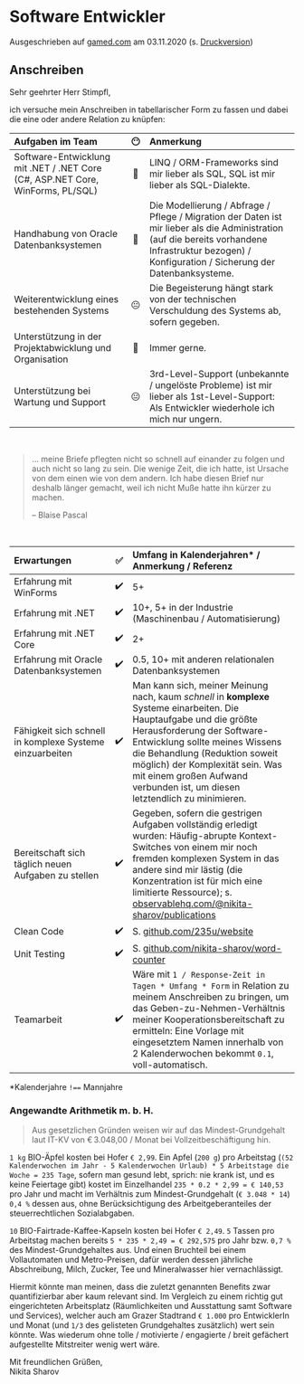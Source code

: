 # Software Entwickler

Ausgeschrieben auf [gamed.com](https://www.gamed.com/job-131-software-entwickler.php) am 03.11.2020 (s. [Druckversion](media/software-entwickler_gamed.pdf))

## Anschreiben

Sehr geehrter Herr Stimpfl,

ich versuche mein Anschreiben in tabellarischer Form zu fassen und dabei die eine oder andere Relation zu knüpfen:

|Aufgaben im Team|😶|Anmerkung|
|:--|:-:|:--|
|Software-Entwicklung mit .NET / .NET Core (C#, ASP.NET Core, WinForms, PL/SQL)|🙂|LINQ / ORM-Frameworks sind mir lieber als SQL, SQL ist mir lieber als SQL-Dialekte.|
|Handhabung von Oracle Datenbanksystemen|🙂|Die Modellierung / Abfrage / Pflege / Migration der Daten ist mir lieber als die Administration (auf die bereits vorhandene Infrastruktur bezogen) / Konfiguration / Sicherung der Datenbanksysteme.|
|Weiterentwicklung eines bestehenden Systems|😐|Die Begeisterung hängt stark von der technischen Verschuldung des Systems ab, sofern gegeben.| 
|Unterstützung in der Projektabwicklung und Organisation|🙂|Immer gerne.|
|Unterstützung bei Wartung und Support|😐|3rd-Level-Support (unbekannte / ungelöste Probleme) ist mir lieber als 1st-Level-Support: Als Entwickler wiederhole ich mich nur ungern.|

<br/>

> … meine Briefe pflegten nicht so schnell auf einander zu folgen und auch nicht so lang zu sein. Die wenige Zeit, die ich hatte, ist Ursache von dem einen wie von dem andern. Ich habe diesen Brief nur deshalb länger gemacht, weil ich nicht Muße hatte ihn kürzer zu machen.
>
> – Blaise Pascal

<br/>

|Erwartungen|✅|Umfang in Kalenderjahren* / Anmerkung / Referenz|
|:--|:-:|:--|
|Erfahrung mit WinForms|✔️|5+|
|Erfahrung mit .NET|✔️|10+, 5+ in der Industrie (Maschinenbau / Automatisierung)|
|Erfahrung mit .NET Core|✔️|2+|
|Erfahrung mit Oracle Datenbanksystemen|✔️|0.5, 10+ mit anderen relationalen Datenbanksystemen|
|Fähigkeit sich schnell in komplexe Systeme einzuarbeiten|✔️|Man kann sich, meiner Meinung nach, kaum *schnell* in **komplexe** Systeme einarbeiten. Die Hauptaufgabe und die größte Herausforderung der Software-Entwicklung sollte meines Wissens die Behandlung (Reduktion soweit möglich) der Komplexität sein. Was mit einem großen Aufwand verbunden ist, um diesen letztendlich zu minimieren.|
|Bereitschaft sich täglich neuen Aufgaben zu stellen|✔️|Gegeben, sofern die gestrigen Aufgaben vollständig erledigt wurden: Häufig-abrupte Kontext-Switches von einem mir noch fremden komplexen System in das andere sind mir lästig (die Konzentration ist für mich eine limitierte Ressource); s. [observablehq.com/@nikita-sharov/publications](https://observablehq.com/@nikita-sharov/publications)|
|Clean Code|✔️|S. [github.com/235u/website](https://github.com/235u/website)|
|Unit Testing|✔️|S. [github.com/nikita-sharov/word-counter](https://github.com/nikita-sharov/word-counter)|
|Teamarbeit|✔️|Wäre mit `1 / Response-Zeit in Tagen * Umfang * Form` in Relation zu meinem Anschreiben zu bringen, um das Geben-zu-Nehmen-Verhältnis meiner Kooperationsbereitschaft zu ermitteln: Eine Vorlage mit eingesetztem Namen innerhalb von 2 Kalenderwochen bekommt `0.1`, voll-automatisch.|

*Kalenderjahre `!==` Mannjahre

### Angewandte Arithmetik m. b. H.

> Aus gesetzlichen Gründen weisen wir auf das Mindest-Grundgehalt laut IT-KV von € 3.048,00 / Monat bei Vollzeitbeschäftigung hin.

`1 kg` BIO-Äpfel kosten bei Hofer `€ 2,99`. Ein Apfel (`200 g`) pro Arbeitstag (`(52 Kalenderwochen im Jahr - 5 Kalenderwochen Urlaub) * 5 Arbeitstage die Woche = 235 Tage`, sofern man gesund lebt, sprich: nie  krank ist, und es keine Feiertage gibt) kostet im Einzelhandel `235 * 0.2 * 2,99 = € 140,53` pro Jahr und macht im Verhältnis zum Mindest-Grundgehalt (`€ 3.048 * 14`) `0,4 %` dessen aus, ohne Berücksichtigung des Arbeitgeberanteiles der steuerrechtlichen Sozialabgaben.

`10` BIO-Fairtrade-Kaffee-Kapseln kosten bei Hofer `€ 2,49`. `5` Tassen pro Arbeitstag machen bereits `5 * 235 * 2,49 = € 292,575` pro Jahr bzw. `0,7 %` des Mindest-Grundgehaltes aus. Und einen Bruchteil bei einem Vollautomaten und Metro-Preisen, dafür werden dessen jährliche Abschreibung, Milch, Zucker, Tee und Mineralwasser hier vernachlässigt.

Hiermit könnte man meinen, dass die zuletzt genannten Benefits zwar quantifizierbar aber kaum relevant sind. Im Vergleich zu einem richtig gut eingerichteten Arbeitsplatz (Räumlichkeiten und Ausstattung samt Software und Services), welcher auch am Grazer Stadtrand `€ 1.000` pro EntwicklerIn und Monat (und `1/3` des gelisteten Grundgehaltes zusätzlich) wert sein könnte. Was wiederum ohne tolle / motivierte / engagierte / breit gefächert aufgestellte Mitstreiter wenig wert wäre.

Mit freundlichen Grüßen,  
Nikita Sharov
